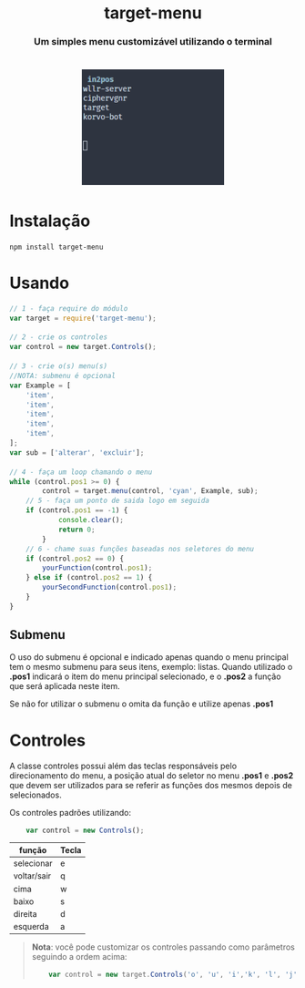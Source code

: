 <h1 align="center">target-menu</h1>
<h3 align="center">Um simples menu customizável utilizando o terminal</h3>
<h1 align="center">
    <img alt="Target Menu" src="./docs/demo.gif" width="250px" />
</h1>



# Instalação
```npm install target-menu```

# Usando

```js
// 1 - faça require do módulo
var target = require('target-menu');

// 2 - crie os controles
var control = new target.Controls();

// 3 - crie o(s) menu(s)
//NOTA: submenu é opcional
var Example = [
    'item',
    'item',
    'item',
    'item',
    'item',
];
var sub = ['alterar', 'excluir'];

// 4 - faça um loop chamando o menu
while (control.pos1 >= 0) {
        control = target.menu(control, 'cyan', Example, sub);
    // 5 - faça um ponto de saida logo em seguida
    if (control.pos1 == -1) {
            console.clear();
            return 0;
        }
    // 6 - chame suas funções baseadas nos seletores do menu
    if (control.pos2 == 0) {
        yourFunction(control.pos1);
    } else if (control.pos2 == 1) {
        yourSecondFunction(control.pos1);
    }
}
```

## Submenu
O uso do submenu é opcional e indicado apenas quando o menu principal tem o mesmo submenu para seus itens, exemplo: listas. Quando utilizado o **.pos1** indicará o item do menu principal selecionado, e o **.pos2** a função que será aplicada neste item.

Se não for utilizar o submenu o omita da função e utilize apenas **.pos1**

# Controles

A classe controles possui além das teclas responsáveis pelo direcionamento do menu, a posição atual do seletor no menu **.pos1** e **.pos2** que devem ser utilizados para se referir as funções dos mesmos depois de selecionados.


Os controles padrões utilizando:
```js
    var control = new Controls();
```

| função | Tecla |
|-|-|
| selecionar | e |
| voltar/sair | q |
| cima | w |
| baixo | s |
| direita | d |
| esquerda | a |

> **Nota**: você pode customizar os controles passando como parâmetros seguindo a ordem acima: 
> ```js
>     var control = new target.Controls('o', 'u', 'i','k', 'l', 'j');
> ```
